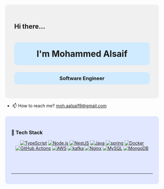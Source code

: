 <div style="background-color: #f0f0f0; padding: 30px; border-radius: 10px;">

  ## Hi there...

  <h1 align="center" style="background-color: #d0eaff; padding: 20px; border-radius: 10px;">
    I'm Mohammed Alsaif
  </h1>
  <h3 align="center" style="background-color: #d0eaff; padding: 10px; border-radius: 10px;">
Software Engineer  </h3>

</div>

- 📫 How to reach me? [moh.aalsaif9@gmail.com](mailto:moh.aalsaif9@gmail.com)


<div style="background-color: #e0e7ff; padding: 20px; border-radius: 10px; margin-top: 20px;">


### 🧰 Tech Stack

<p align="center">
  <a href="https://www.typescriptlang.org/" target="_blank"><img src="https://skillicons.dev/icons?i=ts" alt="TypeScript" /></a>
  <a href="https://nodejs.org/" target="_blank"><img src="https://skillicons.dev/icons?i=nodejs" alt="Node.js" /></a>
    <a href="https://nestjs.com/" target="_blank"><img src="https://skillicons.dev/icons?i=nestjs" alt="NestJS" /></a>
  <a href="https://www.java.com/" target="_blank"><img src="https://skillicons.dev/icons?i=java" alt="Java" /></a>
<a href="https://spring.io/" target="_blank"><img src="https://skillicons.dev/icons?i=spring" alt="spring" /></a>
  <a href="https://www.docker.com/" target="_blank"><img src="https://skillicons.dev/icons?i=docker" alt="Docker" /></a>
  <a href="https://github.com/features/actions" target="_blank"><img src="https://skillicons.dev/icons?i=githubactions" alt="GitHub Actions" /></a>
  <a href="https://aws.amazon.com/" target="_blank"><img src="https://skillicons.dev/icons?i=aws" alt="AWS" /></a>
  <a href="https://https://kafka.apache.org///" target="_blank"><img src="https://skillicons.dev/icons?i=kafka" alt="kafka" /></a>
  <a href="https://nginx.org/" target="_blank"><img src="https://skillicons.dev/icons?i=nginx" alt="Nginx" /></a>
  <a href="https://www.mysql.com/" target="_blank"><img src="https://skillicons.dev/icons?i=mysql" alt="MySQL" /></a> 
  <a href="https://www.mongodb.com/" target="_blank"><img src="https://skillicons.dev/icons?i=mongodb" alt="MongoDB" /></a>


</p>





<div style="background-color: #e0e7ff; padding: 20px; border-radius: 10px; margin-top: 20px;">




</div>




---


  





